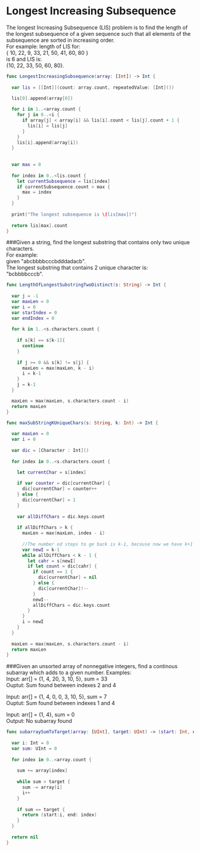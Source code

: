 # Longest Increasing Subsequence

The longest Increasing Subsequence (LIS) problem is to find the length of the longest subsequence of a given sequence such that all elements of the subsequence are sorted in increasing order.<br /> 
For example:
length of LIS for:<br />
{ 10, 22, 9, 33, 21, 50, 41, 60, 80 } <br />
is 6 and LIS is:<br />
{10, 22, 33, 50, 60, 80}.

```swift
func LongestIncreasingSubsequence(array: [Int]) -> Int {
  
  var lis = [[Int]](count: array.count, repeatedValue: [Int]())
 
  lis[0].append(array[0])

  for i in 1..<array.count {
    for j in 0..<i {
      if array[j] < array[i] && lis[i].count < lis[j].count + 1 {
        lis[i] = lis[j]
      }
    }
    lis[i].append(array[i])
  }
  
  
  var max = 0
  
  for index in 0..<lis.count {
    let currentSubsequence = lis[index]
    if currentSubsequence.count > max {
      max = index
    }
  }
  
  print("The longest subsequence is \(lis[max])")
  
  return lis[max].count
}
```


###Given a string, find the longest substring that contains only two unique characters.<br /> 
For example:<br />
given "abcbbbbcccbdddadacb". <br />
The longest substring that contains 2 unique character is:<br />
"bcbbbbcccb".<br />

```Swift
func LengthOfLongestSubstringTwoDistinct(s: String) -> Int {
  
  var j = -1
  var maxLen = 0
  var i = 0
  var starIndex = 0
  var endIndex = 0
  
  for k in 1..<s.characters.count {
    
    if s[k] == s[k-1]{
      continue
    }
    
    if j >= 0 && s[k] != s[j] {
      maxLen = max(maxLen, k - i)
      i = k-1
    }
    j = k-1
  }

  maxLen = max(maxLen, s.characters.count - i)
  return maxLen
}

func maxSubStringKUniqueChars(s: String, k: Int) -> Int {
  
  var maxLen = 0
  var i = 0
  
  var dic = [Character : Int]()
  
  for index in 0..<s.characters.count {
    
    let currentChar = s[index]

    if var counter = dic[currentChar] {
      dic[currentChar] = counter++
    } else {
      dic[currentChar] = 1
    }
    
    var allDiffChars = dic.keys.count
    
    if allDiffChars > k {
      maxLen = max(maxLen, index - i)
      
      //The number od steps to ge back is k-1, becouse now we have k+1 different chars.
      var newI = k-1
      while allDiffChars < k - 1 {
        let cahr = s[newI]
        if let count = dic[cahr] {
          if count == 1 {
            dic[currentChar] = nil
          } else {
            dic[currentChar]!--
          }
          newI--
          allDiffChars = dic.keys.count
        }
      }
      i = newI
    }
  }
  
  maxLen = max(maxLen, s.characters.count - i)
  return maxLen
}
```





###Given an unsorted array of nonnegative integers, find a continous subarray which adds to a given number.
Examples:<br />
Input: arr[] = {1, 4, 20, 3, 10, 5}, sum = 33<br />
Ouptut: Sum found between indexes 2 and 4<br />

Input: arr[] = {1, 4, 0, 0, 3, 10, 5}, sum = 7<br />
Ouptut: Sum found between indexes 1 and 4<br />

Input: arr[] = {1, 4}, sum = 0<br />
Output: No subarray found<br />

```Swift
func subarraySumToTarget(array: [UInt], target: UInt) -> (start: Int, end: Int)? {
  
  var i: Int = 0
  var sum: UInt = 0
  
  for index in 0..<array.count {
    
    sum += array[index]
  
    while sum > target {
      sum -= array[i]
      i++
    }
    
    if sum == target {
      return (start:i, end: index)
    }
  }
  
  return nil
}
```
























